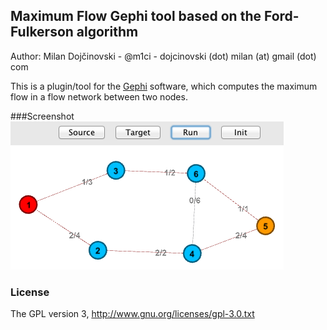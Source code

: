 ## Maximum Flow Gephi tool based on the Ford-Fulkerson algorithm
Author: Milan Dojčinovski - @m1ci - dojcinovski (dot) milan (at) gmail (dot) com

This is a plugin/tool for the <a href="http://www.gephi.org">Gephi</a> software, which computes the maximum flow in a flow network between two nodes.

###Screenshot
![Maximum flow graph](https://github.com/m1ci/Ford-Fulkerson-Gephi-tool/raw/gh-pages/img/screenshot.png)

### License
The GPL version 3, http://www.gnu.org/licenses/gpl-3.0.txt